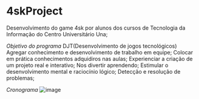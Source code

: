 # 4skProject
Desenvolvimento do game 4sk por alunos dos cursos de Tecnologia da Informação do Centro Universitário Una;

*Objetivo do programa*
DJT(Desenvolvimento de jogos tecnológicos)
Agregar conhecimento e desenvolvimento de trabalho em equipe;
Colocar em prática conhecimentos adquidiros nas aulas; 
Experienciar a criação de um projeto real e interativo;
Nos divertir aprendendo;
Estimular o desenvolvimento mental e raciocínio lógico;
Detecção e resolução de problemas;

*Cronograma*
![image](https://user-images.githubusercontent.com/90286315/142337191-031694d5-e00b-43a3-8f9a-de549ee43bbf.png)






